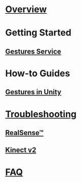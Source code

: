 # [Overview](index.md)
# Getting Started
## [Gestures Service](getting-started-gestures-service.md)
# How-to Guides
## [Gestures in Unity](how-to-intro-to-gestures-in-unity.md)
# [Troubleshooting](troubleshooting-camera.md)
## [RealSense™](troubleshooting-RealSense-camera.md)
## [Kinect v2](troubleshooting-Kinect-camera.md)
# [FAQ](faq.md)